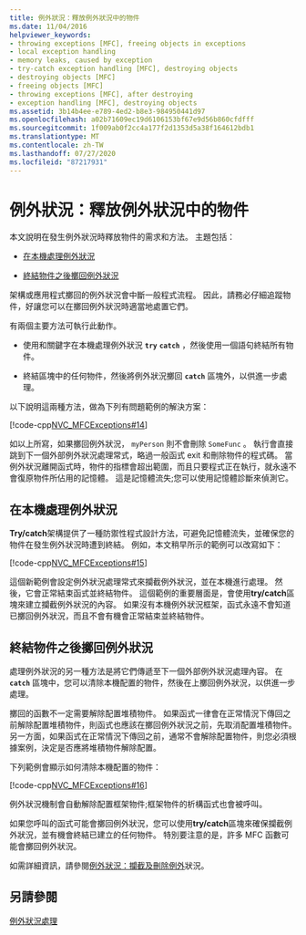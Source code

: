 ```yaml
---
title: 例外狀況：釋放例外狀況中的物件
ms.date: 11/04/2016
helpviewer_keywords:
- throwing exceptions [MFC], freeing objects in exceptions
- local exception handling
- memory leaks, caused by exception
- try-catch exception handling [MFC], destroying objects
- destroying objects [MFC]
- freeing objects [MFC]
- throwing exceptions [MFC], after destroying
- exception handling [MFC], destroying objects
ms.assetid: 3b14b4ee-e789-4ed2-b8e3-984950441d97
ms.openlocfilehash: a02b71609ec19d6106153bf67e9d56b860cfdfff
ms.sourcegitcommit: 1f009ab0f2cc4a177f2d1353d5a38f164612bdb1
ms.translationtype: MT
ms.contentlocale: zh-TW
ms.lasthandoff: 07/27/2020
ms.locfileid: "87217931"
---
```

# <a name="exceptions-freeing-objects-in-exceptions"></a>例外狀況：釋放例外狀況中的物件

本文說明在發生例外狀況時釋放物件的需求和方法。 主題包括：

- [在本機處理例外狀況](#_core_handling_the_exception_locally)

- [終結物件之後擲回例外狀況](#_core_throwing_exceptions_after_destroying_objects)

架構或應用程式擲回的例外狀況會中斷一般程式流程。 因此，請務必仔細追蹤物件，好讓您可以在擲回例外狀況時適當地處置它們。

有兩個主要方法可執行此動作。

- 使用和關鍵字在本機處理例外狀況 **`try`** **`catch`** ，然後使用一個語句終結所有物件。

- 終結區塊中的任何物件，然後將例外狀況擲回 **`catch`** 區塊外，以供進一步處理。

以下說明這兩種方法，做為下列有問題範例的解決方案：

[!code-cpp[NVC_MFCExceptions#14](codesnippet/cpp/exceptions-freeing-objects-in-exceptions_1.cpp)]

如以上所寫，如果擲回例外狀況， `myPerson` 則不會刪除 `SomeFunc` 。 執行會直接跳到下一個外部例外狀況處理常式，略過一般函式 exit 和刪除物件的程式碼。 當例外狀況離開函式時，物件的指標會超出範圍，而且只要程式正在執行，就永遠不會復原物件所佔用的記憶體。 這是記憶體流失;您可以使用記憶體診斷來偵測它。

## <a name="handling-the-exception-locally"></a><a name="_core_handling_the_exception_locally"></a>在本機處理例外狀況

**Try/catch**架構提供了一種防禦性程式設計方法，可避免記憶體流失，並確保您的物件在發生例外狀況時遭到終結。 例如，本文稍早所示的範例可以改寫如下：

[!code-cpp[NVC_MFCExceptions#15](codesnippet/cpp/exceptions-freeing-objects-in-exceptions_2.cpp)]

這個新範例會設定例外狀況處理常式來攔截例外狀況，並在本機進行處理。 然後，它會正常結束函式並終結物件。 這個範例的重要層面是，會使用**try/catch**區塊來建立攔截例外狀況的內容。 如果沒有本機例外狀況框架，函式永遠不會知道已擲回例外狀況，而且不會有機會正常結束並終結物件。

## <a name="throwing-exceptions-after-destroying-objects"></a><a name="_core_throwing_exceptions_after_destroying_objects"></a>終結物件之後擲回例外狀況

處理例外狀況的另一種方法是將它們傳遞至下一個外部例外狀況處理內容。 在 **`catch`** 區塊中，您可以清除本機配置的物件，然後在上擲回例外狀況，以供進一步處理。

擲回的函數不一定需要解除配置堆積物件。 如果函式一律會在正常情況下傳回之前解除配置堆積物件，則函式也應該在擲回例外狀況之前，先取消配置堆積物件。 另一方面，如果函式在正常情況下傳回之前，通常不會解除配置物件，則您必須根據案例，決定是否應將堆積物件解除配置。

下列範例會顯示如何清除本機配置的物件：

[!code-cpp[NVC_MFCExceptions#16](codesnippet/cpp/exceptions-freeing-objects-in-exceptions_3.cpp)]

例外狀況機制會自動解除配置框架物件;框架物件的析構函式也會被呼叫。

如果您呼叫的函式可能會擲回例外狀況，您可以使用**try/catch**區塊來確保攔截例外狀況，並有機會終結已建立的任何物件。 特別要注意的是，許多 MFC 函數可能會擲回例外狀況。

如需詳細資訊，請參閱[例外狀況：攔截及刪除例外](exceptions-catching-and-deleting-exceptions.md)狀況。

## <a name="see-also"></a>另請參閱

[例外狀況處理](exception-handling-in-mfc.md)
